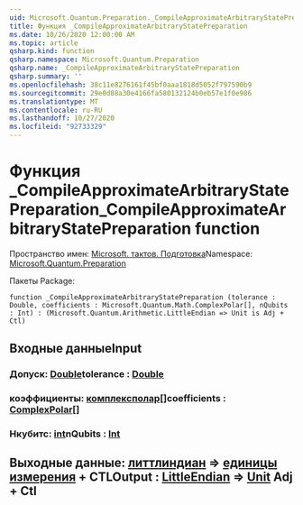 ```yaml
---
uid: Microsoft.Quantum.Preparation._CompileApproximateArbitraryStatePreparation
title: Функция _CompileApproximateArbitraryStatePreparation
ms.date: 10/26/2020 12:00:00 AM
ms.topic: article
qsharp.kind: function
qsharp.namespace: Microsoft.Quantum.Preparation
qsharp.name: _CompileApproximateArbitraryStatePreparation
qsharp.summary: ''
ms.openlocfilehash: 38c11e8276161f45bf0aaa1818d5052f797590b9
ms.sourcegitcommit: 29e0d88a30e4166fa580132124b0eb57e1f0e986
ms.translationtype: MT
ms.contentlocale: ru-RU
ms.lasthandoff: 10/27/2020
ms.locfileid: "92733329"
---
```

# <a name="_compileapproximatearbitrarystatepreparation-function"></a><span data-ttu-id="42cb3-102">Функция _CompileApproximateArbitraryStatePreparation</span><span class="sxs-lookup"><span data-stu-id="42cb3-102">_CompileApproximateArbitraryStatePreparation function</span></span>

<span data-ttu-id="42cb3-103">Пространство имен: [Microsoft. тактов. Подготовка](xref:Microsoft.Quantum.Preparation)</span><span class="sxs-lookup"><span data-stu-id="42cb3-103">Namespace: [Microsoft.Quantum.Preparation](xref:Microsoft.Quantum.Preparation)</span></span>

<span data-ttu-id="42cb3-104">Пакеты [](https://nuget.org/packages/)</span><span class="sxs-lookup"><span data-stu-id="42cb3-104">Package: [](https://nuget.org/packages/)</span></span>




```qsharp
function _CompileApproximateArbitraryStatePreparation (tolerance : Double, coefficients : Microsoft.Quantum.Math.ComplexPolar[], nQubits : Int) : (Microsoft.Quantum.Arithmetic.LittleEndian => Unit is Adj + Ctl)
```


## <a name="input"></a><span data-ttu-id="42cb3-105">Входные данные</span><span class="sxs-lookup"><span data-stu-id="42cb3-105">Input</span></span>

### <a name="tolerance--double"></a><span data-ttu-id="42cb3-106">Допуск: [Double](xref:microsoft.quantum.lang-ref.double)</span><span class="sxs-lookup"><span data-stu-id="42cb3-106">tolerance : [Double](xref:microsoft.quantum.lang-ref.double)</span></span>




### <a name="coefficients--complexpolar"></a><span data-ttu-id="42cb3-107">коэффициенты: [комплексполар](xref:Microsoft.Quantum.Math.ComplexPolar)[]</span><span class="sxs-lookup"><span data-stu-id="42cb3-107">coefficients : [ComplexPolar](xref:Microsoft.Quantum.Math.ComplexPolar)[]</span></span>




### <a name="nqubits--int"></a><span data-ttu-id="42cb3-108">Нкубитс: [int](xref:microsoft.quantum.lang-ref.int)</span><span class="sxs-lookup"><span data-stu-id="42cb3-108">nQubits : [Int](xref:microsoft.quantum.lang-ref.int)</span></span>





## <a name="output--littleendian--unit-adj--ctl"></a><span data-ttu-id="42cb3-109">Выходные данные: [литтлиндиан](xref:Microsoft.Quantum.Arithmetic.LittleEndian) => [единицы измерения](xref:microsoft.quantum.lang-ref.unit) + CTL</span><span class="sxs-lookup"><span data-stu-id="42cb3-109">Output : [LittleEndian](xref:Microsoft.Quantum.Arithmetic.LittleEndian) => [Unit](xref:microsoft.quantum.lang-ref.unit) Adj + Ctl</span></span>

